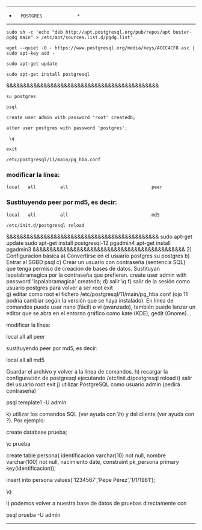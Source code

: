********************
*       POSTGRES             *
*********************

```
sudo sh -c 'echo "deb http://apt.postgresql.org/pub/repos/apt buster-pgdg main" > /etc/apt/sources.list.d/pgdg.list'

wget --quiet -O - https://www.postgresql.org/media/keys/ACCC4CF8.asc | sudo apt-key add -

sudo apt-get update

sudo apt-get install postgresql

```

&&&&&&&&&&&&&&&&&&&&&&&&&&&&&&&&&&&&&&&&&&&&&

```
su postgres
```
```
psql
```
```
create user admin with password 'root' createdb;
```
```
alter user postgres with password 'postgres';
```
```
 \q
```
```
exit
```
```
/etc/postgresql/11/main/pg_hba.conf
```

### modificar la línea:

```
local   all         all                               peer
```


### Sustituyendo peer por md5, es decir:

```
local   all         all                               md5
```
```
/etc/init.d/postgresql reload
```
&&&&&&&&&&&&&&&&&&&&&&&&&&&&&&&&&&&&&&&&&&&&&
sudo apt-get update
sudo apt-get install postgresql-12 pgadmin4
apt-get install pgadmin3
&&&&&&&&&&&&&&&&&&&&&&&&&&&&&&&&&&&&&&&&&&&&&
2) Configuración básica
a) Convertirse en el usuario postgres
              su postgres
b) Entrar al SGBD
                psql 
c) Crear un usuario con contraseña (sentencia SQL) que tenga permiso de creación de bases de datos. Sustituyan lapalabramagica por la contraseña que prefieran.
             create user admin with password 'lapalabramagica' createdb;
d) salir
                \q
f) salir de la sesión como usuario postgres para volver a ser root
                 exit   
g) editar como root el fichero /etc/postgresql/11/main/pg_hba.conf (ojo 11 podría cambiar según la versión que se haya instalado). En línea de comandos puede usar nano (fácil) o vi (avanzado), también puede lanzar un editor que se abra en el entorno gráfico como kate (KDE), gedit (Gnome)...

modificar la línea:

local   all         all                               peer

sustituyendo peer por md5, es decir:

local   all         all                               md5

Guardar el archivo y volver a la línea de comandos.
h) recargar la configuración de postgresql ejecutando
              /etc/init.d/postgresql reload
i) salir del usuario root
                 exit
j) utilizar PostgreSQL como usuario admin (pedirá contraseña)

 psql template1 -U admin

k) utilizar los comandos SQL (ver ayuda con \h) y del cliente (ver ayuda con \?). Por ejemplo:

 create database prueba;

 \c prueba

 create table persona(
  identificacion varchar(10) not null,
  nombre varchar(100) not null,
  nacimiento date,
  constraint pk_persona primary key(identificacion));

 insert into persona values('1234567','Pepe Pérez','1/1/1981');

 \q
 
l) podemos volver a nuestra base de datos de pruebas directamente con

 psql prueba -U admin

***********************
